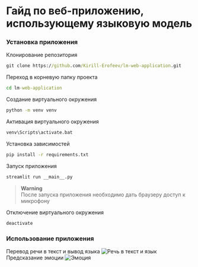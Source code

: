 # Гайд по веб-приложению, использующему языковую модель
### Установка приложения
Клонирование репозитория
```cmd
git clone https://github.com/Kirill-Erofeev/lm-web-application.git
```
Переход в корневую папку проекта
```cmd
cd lm-web-application
```
Создание виртуального окружения
```cmd
python -m venv venv
```
Активация виртуального окружения
```cmd
venv\Scripts\activate.bat
```
Установка зависимостей
```cmd
pip install -r requirements.txt
```
Запуск приложения
```cmd
streamlit run __main__.py
```
> **Warning**<br>
После запуска приложения необходимо дать браузеру доступ к микрофону
>
Отключение виртуального окружения
```cmd
deactivate
```
### Использование приложения
Перевод речи в текст и вывод языка
![Речь в текст и язык](https://github.com/user-attachments/assets/b56c4b1c-b4f7-4e87-a028-695ff70abf5e)
Предсказание эмоции
![Эмоция](https://github.com/user-attachments/assets/d38f7680-c903-4a29-9db2-13b7d19cfe69)
